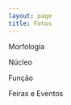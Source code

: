 ```yaml
---
layout: page
title: Fotos
---
```

  Morfologia
  <a href="{{site.baseurl}}/fotos_morfologia" class="content-fotos-item image-zoom">
    <img src="{{site.baseurl}}/img/fotos_morfologia.jpg" alt="">
  </a>

  Núcleo
  <a href="{{site.baseurl}}/fotos_nucleo" class="content-fotos-item image-zoom">
    <img src="{{site.baseurl}}/img/fotos_nucleo.jpg" alt="">
  </a>

  Função
  <a href="{{site.baseurl}}/fotos_funcao" class="content-fotos-item image-zoom">
    <img src="{{site.baseurl}}/img/fotos_funcao.jpg" alt="">
  </a>

  Feiras e Eventos
  <a href="{{site.baseurl}}/fotos_expointer" class="content-fotos-item image-zoom">
    <img src="{{site.baseurl}}/img/fotos_expointer.jpg" alt="">
  </a>
